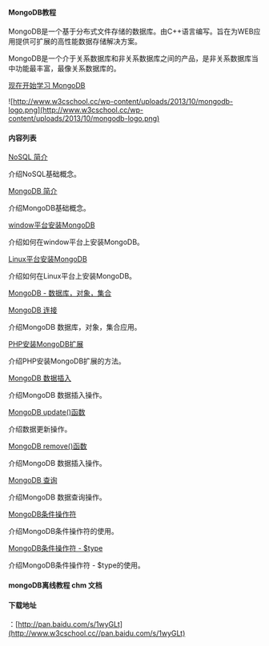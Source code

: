  
#### MongoDB教程

  MongoDB是一个基于分布式文件存储的数据库。由C++语言编写。旨在为WEB应用提供可扩展的高性能数据存储解决方案。

 MongoDB是一个介于关系数据库和非关系数据库之间的产品，是非关系数据库当中功能最丰富，最像关系数据库的。

 [现在开始学习 MongoDB](http://www.w3cschool.cc/mongodb/nosql.html)

 ![http://www.w3cschool.cc/wp-content/uploads/2013/10/mongodb-logo.png](http://www.w3cschool.cc/wp-content/uploads/2013/10/mongodb-logo.png)

 

 



#### 内容列表

 [ NoSQL 简介 ](http://www.w3cschool.cc/mongodb/nosql.html)

介绍NoSQL基础概念。

 [ MongoDB 简介 ](http://www.w3cschool.cc/mongodb/mongodb-intro.html)

介绍MongoDB基础概念。

 [ window平台安装MongoDB ](http://www.w3cschool.cc/mongodb/mongodb-window-install.html) 

介绍如何在window平台上安装MongoDB。

 [ Linux平台安装MongoDB ](http://www.w3cschool.cc/mongodb/mongodb-linux-install.html)

介绍如何在Linux平台上安装MongoDB。

 [ MongoDB - 数据库，对象，集合 ](http://www.w3cschool.cc/mongodb/mongodb-databases-documents-collections.html)



 [ MongoDB 连接 ](http://www.w3cschool.cc/mongodb/mongodb-connections.html)

介绍MongoDB 数据库，对象，集合应用。

 [ PHP安装MongoDB扩展 ](http://www.w3cschool.cc/mongodb/mongodb-install-php-driver.html)

介绍PHP安装MongoDB扩展的方法。

 [ MongoDB 数据插入 ](http://www.w3cschool.cc/mongodb/mongodb-insert.html) 

介绍MongoDB 数据插入操作。

 [ MongoDB update()函数 ](http://www.w3cschool.cc/mongodb/mongodb-update.html)

介绍数据更新操作。

 [ MongoDB remove()函数 ](http://www.w3cschool.cc/mongodb/mongodb-remove.html)

介绍MongoDB 数据插入操作。

 [ MongoDB 查询 ](http://www.w3cschool.cc/mongodb/mongodb-query.html)

介绍MongoDB 数据查询操作。

 [ MongoDB条件操作符 ](http://www.w3cschool.cc/mongodb/mongodb-operators.html)

介绍MongoDB条件操作符的使用。

 [ MongoDB条件操作符 - $type ](http://www.w3cschool.cc/mongodb/mongodb-operators-type.html)

介绍MongoDB条件操作符 - $type的使用。






#### mongoDB离线教程 chm 文档

 

####  下载地址

：[http://pan.baidu.com/s/1wyGLt](http://www.w3cschool.cc//pan.baidu.com/s/1wyGLt)

 

